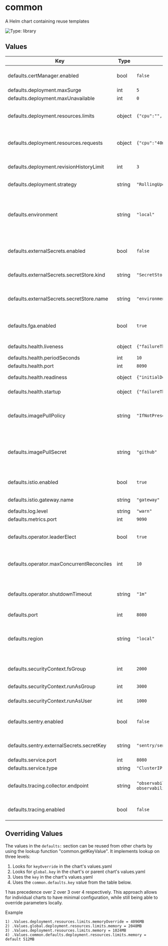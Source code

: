 # common

A Helm chart containing reuse templates

![Type: library](https://img.shields.io/badge/Type-library-informational?style=flat-square)
## Values
| Key | Type | Default | Description |
|-----|------|---------|-------------|
| defaults.certManager.enabled | bool | `false` | toggle to enable/disable cert-manager |
| defaults.deployment.maxSurge | int | `5` | maxSurge |
| defaults.deployment.maxUnavailable | int | `0` | maxUnavailable |
| defaults.deployment.resources.limits | object | `{"cpu":"","memory":"512Mi"}` | cpu and memory limits for the deployment |
| defaults.deployment.resources.requests | object | `{"cpu":"40m","memory":"50Mi"}` | cpu and memory requests for the deployment |
| defaults.deployment.revisionHistoryLimit | int | `3` | deployment revision history limit |
| defaults.deployment.strategy | string | `"RollingUpdate"` | deployment strategy |
| defaults.environment | string | `"local"` | default environment, this value is primarily used for observability, e.g. logs |
| defaults.externalSecrets.enabled | bool | `false` | toggle to enable/disable external-secrets |
| defaults.externalSecrets.secretStore.kind | string | `"SecretStore"` | the default kind to be used in external secrets |
| defaults.externalSecrets.secretStore.name | string | `"environment-store"` | the default store name to be used in external secrets |
| defaults.fga.enabled | bool | `true` | toggle to enable/disable experimental FGA features |
| defaults.health.liveness | object | `{"failureThreshold":1,"path":"/healthz"}` | liveness probe parameters |
| defaults.health.periodSeconds | int | `10` | health period |
| defaults.health.port | int | `8090` | health port |
| defaults.health.readiness | object | `{"initialDelaySeconds":5,"path":"/readyz","periodSeconds":10}` | readiness probe parameters |
| defaults.health.startup | object | `{"failureThreshold":30,"path":"/readyz"}` | startup probe parameters |
| defaults.imagePullPolicy | string | `"IfNotPresent"` | imagePullPolicy is the policy to use when pulling images for all charts |
| defaults.imagePullSecret | string | `"github"` | imagePullSecret is the name of the secret that holds the docker registry credentials |
| defaults.istio.enabled | bool | `true` | toggle to enable/disable istio |
| defaults.istio.gateway.name | string | `"gateway"` | name of the gateway |
| defaults.log.level | string | `"warn"` | default log level |
| defaults.metrics.port | int | `9090` | metrics port |
| defaults.operator.leaderElect | bool | `true` | by default operators participate in leader election |
| defaults.operator.maxConcurrentReconciles | int | `10` | number of concurrent reconciles per controller |
| defaults.operator.shutdownTimeout | string | `"1m"` | duration on how long the operator waits before shutting down |
| defaults.port | int | `8080` | service port |
| defaults.region | string | `"local"` | default region, this value is primarily used for observability, e.g. logs |
| defaults.securityContext.fsGroup | int | `2000` | fsGroup id to run the container |
| defaults.securityContext.runAsGroup | int | `3000` | group id to run the container |
| defaults.securityContext.runAsUser | int | `1000` | user id to run the container |
| defaults.sentry.enabled | bool | `false` | toggle to enable/disable sentry integration |
| defaults.sentry.externalSecrets.secretKey | string | `"sentry/sentry-dsn"` | the secret name that holds the sentry DSNs |
| defaults.service.port | int | `8080` |  |
| defaults.service.type | string | `"ClusterIP"` |  |
| defaults.tracing.collector.endpoint | string | `"observability-opentelemetry-collector.platform-mesh-observability.svc.cluster.local:4317"` | the OpenTelemetry collector endpoint |
| defaults.tracing.enabled | bool | `false` | toggle to enable/disable OpenTelemetry |

## Overriding Values

The values in the `defaults:` section can be reused from other charts by using the lookup function "common.getKeyValue". It implements lookup on three levels:

1. Looks for `keyOverride` in the chart's values.yaml
2. Looks for `global.key` in the chart's or parent chart's values.yaml
3. Uses the `key` in the chart's values.yaml
4. Uses the `common.defaults.key` value from the table below.

1 has precedence over 2 over 3 over 4 respectively. This approach allows for individual charts to have minimal configuration, while still being able to override parameters locally.

Example
```
1) .Values.deployment.resources.limits.memoryOverride = 4096MB
2) .Values.global.deployment.resources.limits.memory = 2048MB
3) .Values.deployment.resources.limits.memory = 1024MB
4) .Values.common.defaults.deployment.resources.limits.memory = default 512MB
```

